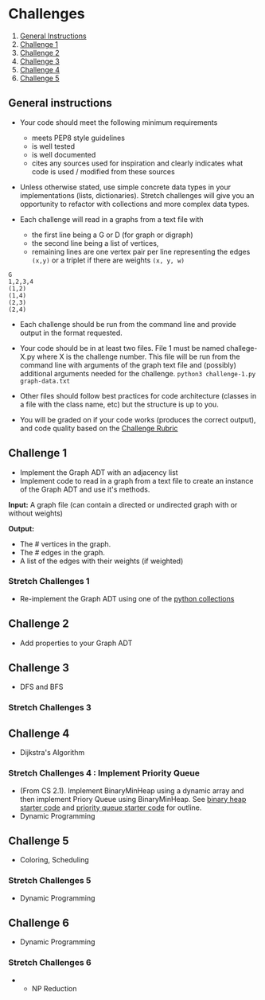 # Challenges

1. [General Instructions](#general-instructions)
1. [Challenge 1](#challenge-1)
1. [Challenge 2](#challenge-2)
1. [Challenge 3](#challenge-3)
1. [Challenge 4](#challenge-4)
1. [Challenge 5](#challenge-5)


## General instructions
- Your code should meet the following minimum requirements
    - meets PEP8 style guidelines
    - is well tested
    - is well documented
    - cites any sources used for inspiration  and clearly indicates what code is used / modified from these sources

- Unless otherwise stated, use simple concrete data types in your implementations (lists, dictionaries). Stretch challenges will give you an opportunity to refactor with collections and more complex data types.

- Each challenge will read in a graphs from a text file with
    - the first line being a G or D (for graph or digraph)
    - the second line being a list of vertices,
    - remaining lines are one vertex pair per line representing the edges `(x,y)` or a triplet if there are weights ``(x, y, w)``

```
G
1,2,3,4
(1,2)
(1,4)
(2,3)
(2,4)
```

- Each challenge should be run from the command line and provide output in the format requested.

- Your code should be in at least two files.  File 1 must be named challege-X.py where X is the challenge number.  This file will be run from the command line with arguments of the graph text file and (possibly) additional arguments needed for the challenge.  `python3 challenge-1.py graph-data.txt`

- Other files should follow best practices for code architecture (classes in a file with the class name, etc) but the structure is up to you.

- You will be graded on if your code works (produces the correct output), and code quality based on the [Challenge Rubric]()

## Challenge 1
- Implement the Graph ADT with an adjacency list
- Implement code to read in a graph from a text file to create an instance of the Graph ADT and use it's methods.

**Input:** A graph file (can contain a directed or undirected graph with or without  weights)

**Output:**
* The # vertices in the graph.
* The # edges in the graph.
* A list of the edges with their weights (if weighted)


### Stretch Challenges 1
- Re-implement the Graph ADT using one of the [python collections](https://docs.python.org/3.6/library/collections.html#module-collections)

## Challenge 2
- Add properties to your Graph ADT


## Challenge 3
- DFS and BFS

### Stretch Challenges 3

## Challenge 4
- Dijkstra's Algorithm

### Stretch Challenges 4 : Implement Priority Queue
- (From CS 2.1).  Implement BinaryMinHeap using a dynamic array and then implement Priory Queue using BinaryMinHeap.  See [binary heap starter code](https://github.com/Make-School-Courses/CS-2.1-Advanced-Trees-and-Sorting-Algorithms/blob/master/Code/binaryheap.py) and [priority queue starter code](https://github.com/Make-School-Courses/CS-2.1-Advanced-Trees-and-Sorting-Algorithms/blob/master/Code/priorityqueue.py) for outline.
- Dynamic Programming


## Challenge 5
- Coloring, Scheduling

### Stretch Challenges 5
- Dynamic Programming

## Challenge 6
- Dynamic Programming


### Stretch Challenges 6
- - NP Reduction
